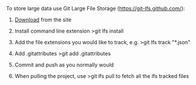 To store large data use Git Large File Storage (https://git-lfs.github.com/):

1. <a href="https://git-lfs.github.com/">Download</a> from the site

2. Install command line extension >git lfs install

3. Add the file extensions you would like to track, e.g. >git lfs track "*.json"

4. Add .gitattributes >git add .gitattributes

5. Commit and push as you normally would

6. When pulling the project, use >git lfs pull to fetch all the lfs tracked files

